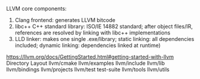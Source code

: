 LLVM core components:
1. Clang frontend: generates LLVM bitcode
2. libc++ C++ standard library: ISO/IE 14882 standard; after object files/IR, references are resolved by linking with libc++ implementations
3. LLD linker: makes one single .exe/library; static linking: all dependencies included; dynamic linking: dependencies linked at runtime)

https://llvm.org/docs/GettingStarted.html#getting-started-with-llvm 
Directory Layout
llvm/cmake
llvm/examples
llvm/include
llvm/lib
llvm/bindings
llvm/projects
llvm/test
test-suite
llvm/tools
llvm/utils